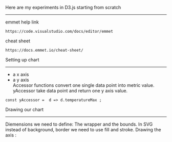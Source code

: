Here are my experiments in D3.js starting from scratch

---

emmet help link

```
https://code.visualstudio.com/docs/editor/emmet
```

cheat sheet

```
https://docs.emmet.io/cheat-sheet/
```

Setting up chart

---

- a x axis
- a y axis  
  Accessor functions convert one single data point into metric value.  
  yAccessor take data point and return one y axis value.

```
const yAccessor =  d => d.temperatureMax ;
```

Drawing our chart

---

Diemensions we need to define: The wrapper and the bounds.
In SVG instead of background, border we need to use fill and stroke.
Drawing the axis :
